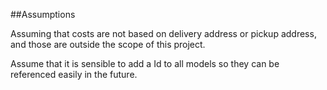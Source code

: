 ##Assumptions

Assuming that costs are not based on delivery address or pickup address, and those are outside the scope of this project.

Assume that it is sensible to add a Id to all models so they can be referenced easily in the future. 